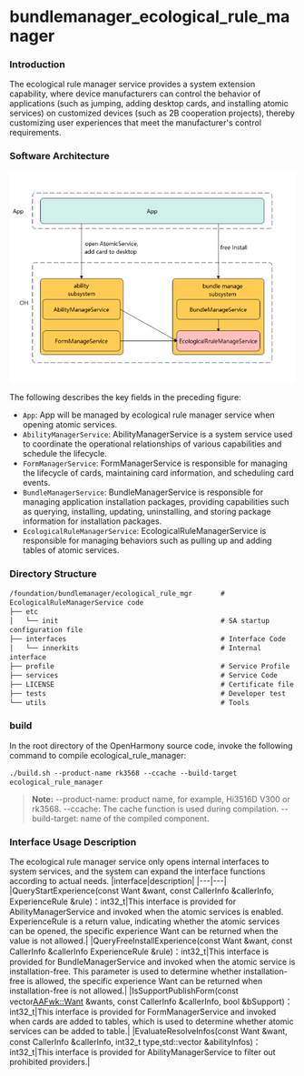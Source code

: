 # bundlemanager_ecological_rule_manager

### Introduction
The ecological rule manager service provides a system extension capability, where device manufacturers can control the behavior of applications (such as jumping, adding desktop cards, and installing atomic services) on customized devices (such as 2B cooperation projects), thereby customizing user experiences that meet the manufacturer's control requirements.

### Software Architecture
![image](figures/architecture.jpg)

The following describes the key fields in the preceding figure:

- `App`: App will be managed by ecological rule manager service when opening atomic services.
- `AbilityManagerService`: AbilityManagerService is a system service used to coordinate the operational relationships of various capabilities and schedule the lifecycle.
- `FormManagerService`: FormManagerService is responsible for managing the lifecycle of cards, maintaining card information, and scheduling card events.
- `BundleManagerService`: BundleManagerService is responsible for managing application installation packages, providing capabilities such as querying, installing, updating, uninstalling, and storing package information for installation packages.
- `EcologicalRuleManagerService`: EcologicalRuleManagerService is responsible for managing behaviors such as pulling up and adding tables of atomic services.

### Directory Structure

```shell
/foundation/bundlemanager/ecological_rule_mgr       # EcologicalRuleManagerService code
├── etc                                             
│   └── init                                        # SA startup configuration file
├── interfaces                                      # Interface Code
│   └── innerkits                                   # Internal interface
├── profile                                         # Service Profile
├── services                                        # Service Code
├── LICENSE                                         # Certificate file
├── tests                                           # Developer test
└── utils                                           # Tools
```
### build

In the root directory of the OpenHarmony source code, invoke the following command to compile ecological_rule_manager:
```shell
./build.sh --product-name rk3568 --ccache --build-target ecological_rule_manager
```
> **Note:**
--product-name: product name, for example, Hi3516D V300 or rk3568.
--ccache: The cache function is used during compilation.
--build-target: name of the compiled component.

### Interface Usage Description
The ecological rule manager service only opens internal interfaces to system services, and the system can expand the interface functions according to actual needs.
|interface|description|
|---|---|
|QueryStartExperience(const Want &want, const CallerInfo &callerInfo, ExperienceRule &rule)：int32_t|This interface is provided for AbilityManagerService and invoked when the atomic services is enabled. ExperienceRule is a return value, indicating whether the atomic services can be opened, the specific experience Want can be returned when the value is not allowed.|
|QueryFreeInstallExperience(const Want &want, const CallerInfo &callerInfo ExperienceRule &rule)：int32_t|This interface is provided for BundleManagerService and invoked when the atomic service is installation-free. This parameter is used to determine whether installation-free is allowed, the specific experience Want can be returned when installation-free is not allowed.|
|IsSupportPublishForm(const vector<AAFwk::Want> &wants, const CallerInfo &callerInfo, bool &bSupport)：int32_t|This interface is provided for FormManagerService and invoked when cards are added to tables, which is used to determine whether atomic services can be added to table.|
|EvaluateResolveInfos(const Want &want, const CallerInfo &callerInfo, int32_t type,std::vector<AbilityInfo> &abilityInfos)：int32_t|This interface is provided for AbilityManagerService to filter out prohibited providers.|